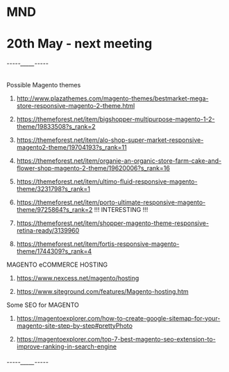 # MND

# 20th May  - next meeting 

###### -----_____----- ######

Possible Magento themes

1) http://www.plazathemes.com/magento-themes/bestmarket-mega-store-responsive-magento-2-theme.html

2) https://themeforest.net/item/bigshopper-multipurpose-magento-1-2-theme/19833508?s_rank=2

3) https://themeforest.net/item/alo-shop-super-market-responsive-magento2-theme/19704193?s_rank=11

4) https://themeforest.net/item/organie-an-organic-store-farm-cake-and-flower-shop-magento-2-theme/19620006?s_rank=16

5) https://themeforest.net/item/ultimo-fluid-responsive-magento-theme/3231798?s_rank=1

6) https://themeforest.net/item/porto-ultimate-responsive-magento-theme/9725864?s_rank=2
!!! INTERESTING !!!

7) https://themeforest.net/item/shopper-magento-theme-responsive-retina-ready/3139960

8) https://themeforest.net/item/fortis-responsive-magento-theme/1744309?s_rank=4




MAGENTO eCOMMERCE HOSTING

1) https://www.nexcess.net/magento/hosting

2) https://www.siteground.com/features/Magento-hosting.htm



Some SEO for MAGENTO

1) https://magentoexplorer.com/how-to-create-google-sitemap-for-your-magento-site-step-by-step#prettyPhoto

2) https://magentoexplorer.com/top-7-best-magento-seo-extension-to-improve-ranking-in-search-engine



###### -----_____----- ######

